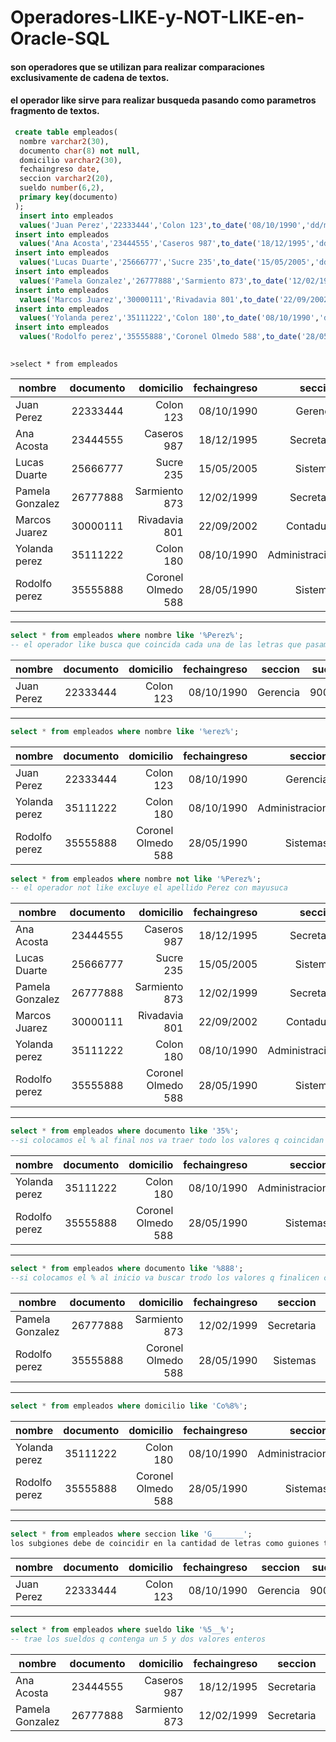# Operadores-LIKE-y-NOT-LIKE-en-Oracle-SQL
#### son operadores que se utilizan para realizar comparaciones exclusivamente de cadena de textos.
#### el operador like sirve para realizar busqueda pasando como parametros fragmento de textos.

```sql
 create table empleados(
  nombre varchar2(30),
  documento char(8) not null,
  domicilio varchar2(30),
  fechaingreso date,
  seccion varchar2(20),
  sueldo number(6,2),
  primary key(documento)
 );
  insert into empleados
  values('Juan Perez','22333444','Colon 123',to_date('08/10/1990','dd/mm/yyyy'),'Gerencia',900.50);
 insert into empleados
  values('Ana Acosta','23444555','Caseros 987',to_date('18/12/1995','dd/mm/yyyy'),'Secretaria',590.30);
 insert into empleados
  values('Lucas Duarte','25666777','Sucre 235',to_date('15/05/2005','dd/mm/yyyy'),'Sistemas',790);
 insert into empleados
  values('Pamela Gonzalez','26777888','Sarmiento 873',to_date('12/02/1999','dd/mm/yyyy'),'Secretaria',550);
 insert into empleados
  values('Marcos Juarez','30000111','Rivadavia 801',to_date('22/09/2002','dd/mm/yyyy'),'Contaduria',630.70);
 insert into empleados
  values('Yolanda perez','35111222','Colon 180',to_date('08/10/1990','dd/mm/yyyy'),'Administracion',400);
 insert into empleados
  values('Rodolfo perez','35555888','Coronel Olmedo 588',to_date('28/05/1990','dd/mm/yyyy'),'Sistemas',800);
  
  ```
  
    >select * from empleados

 | nombre            | documento           |   domicilio   |  fechaingreso   |  seccion   |  sueldo  |
 | ------------------|:----------------:|----------------:| ---------:| -----------:| ------------------:|
 | Juan Perez | 22333444 |  Colon 123   | 08/10/1990  | Gerencia | 900.50|
 | Ana Acosta | 23444555 |  Caseros 987   | 18/12/1995  | Secretaria | 590.30|
 | Lucas Duarte | 25666777|  Sucre 235   | 15/05/2005  | Sistemas | 790|
 | Pamela Gonzalez | 26777888 |  Sarmiento 873   | 12/02/1999  | Secretaria | 550| 
 | Marcos Juarez | 30000111 |  Rivadavia 801   | 22/09/2002  | Contaduria | 630.70| 
 | Yolanda perez | 35111222 |  Colon 180   | 08/10/1990  | Administracion | 400|
 | Rodolfo perez | 35555888 |  Coronel Olmedo 588  | 28/05/1990  | Sistemas | 800| 
 
 
___
```sql
select * from empleados where nombre like '%Perez%';
-- el operador like busca que coincida cada una de las letras que pasamos como parametros, es por eso que losa pellidos con minuscula no se muestran.
 ```
 
 | nombre            | documento           |   domicilio   |  fechaingreso   |  seccion   |  sueldo  |
 | ------------------|:----------------:|----------------:| ---------:| -----------:| ------------------:|
 | Juan Perez | 22333444 |  Colon 123   | 08/10/1990  | Gerencia | 900.50|
 
 
 ___
```sql
select * from empleados where nombre like '%erez%';
```
 | nombre            | documento           |   domicilio   |  fechaingreso   |  seccion   |  sueldo  |
 | ------------------|:----------------:|----------------:| ---------:| -----------:| ------------------:|
 | Juan Perez | 22333444 |  Colon 123   | 08/10/1990  | Gerencia | 900.50|
 | Yolanda perez | 35111222 |  Colon 180   | 08/10/1990  | Administracion | 400|
 | Rodolfo perez | 35555888 |  Coronel Olmedo 588  | 28/05/1990  | Sistemas | 800| 
 
 
 ```sql
 select * from empleados where nombre not like '%Perez%';
 -- el operador not like excluye el apellido Perez con mayusuca
 ```
  | nombre            | documento           |   domicilio   |  fechaingreso   |  seccion   |  sueldo  |
 | ------------------|:----------------:|----------------:| ---------:| -----------:| ------------------:|
 | Ana Acosta | 23444555 |  Caseros 987   | 18/12/1995  | Secretaria | 590.30|
 | Lucas Duarte | 25666777|  Sucre 235   | 15/05/2005  | Sistemas | 790|
 | Pamela Gonzalez | 26777888 |  Sarmiento 873   | 12/02/1999  | Secretaria | 550| 
 | Marcos Juarez | 30000111 |  Rivadavia 801   | 22/09/2002  | Contaduria | 630.70| 
 | Yolanda perez | 35111222 |  Colon 180   | 08/10/1990  | Administracion | 400|
 | Rodolfo perez | 35555888 |  Coronel Olmedo 588  | 28/05/1990  | Sistemas | 800| 
 
 ___
 
 ```sql
 select * from empleados where documento like '35%';
 --si colocamos el % al final nos va traer todo los valores q coincidan al principio en este caso 35.
```

 | nombre            | documento           |   domicilio   |  fechaingreso   |  seccion   |  sueldo  |
 | ------------------|:----------------:|----------------:| ---------:| -----------:| ------------------:|
 | Yolanda perez | 35111222 |  Colon 180   | 08/10/1990  | Administracion | 400|
 | Rodolfo perez | 35555888 |  Coronel Olmedo 588  | 28/05/1990  | Sistemas | 800| 

____

 ```sql
 select * from empleados where documento like '%888';
 --si colocamos el % al inicio va buscar trodo los valores q finalicen con 888.
```
  | nombre            | documento           |   domicilio   |  fechaingreso   |  seccion   |  sueldo  |
 | ------------------|:----------------:|----------------:| ---------:| -----------:| ------------------:|
 | Pamela Gonzalez | 26777888 |  Sarmiento 873   | 12/02/1999  | Secretaria | 550| 
 | Rodolfo perez | 35555888 |  Coronel Olmedo 588  | 28/05/1990  | Sistemas | 800| 
 
 
 ___
 ```sql
 select * from empleados where domicilio like 'Co%8%';
 ```
 | nombre            | documento           |   domicilio   |  fechaingreso   |  seccion   |  sueldo  |
 | ------------------|:----------------:|----------------:| ---------:| -----------:| ------------------:|
 | Yolanda perez | 35111222 |  Colon 180   | 08/10/1990  | Administracion | 400|
 | Rodolfo perez | 35555888 |  Coronel Olmedo 588  | 28/05/1990  | Sistemas | 800| 
 
 ___
 
```sql
select * from empleados where seccion like 'G_______';
los subgiones debe de coincidir en la cantidad de letras como guiones tiene la consulta
```
 | nombre            | documento           |   domicilio   |  fechaingreso   |  seccion   |  sueldo  |
 | ------------------|:----------------:|----------------:| ---------:| -----------:| ------------------:|
 | Juan Perez | 22333444 |  Colon 123   | 08/10/1990  | Gerencia | 900.50|
 
 
 ___
 ```sql
 select * from empleados where sueldo like '%5__%';
-- trae los sueldos q contenga un 5 y dos valores enteros
 ```
 | nombre            | documento           |   domicilio   |  fechaingreso   |  seccion   |  sueldo  |
 | ------------------|:----------------:|----------------:| ---------:| -----------:| ------------------:|
 | Ana Acosta | 23444555 |  Caseros 987   | 18/12/1995  | Secretaria | 590.30|
 | Pamela Gonzalez | 26777888 |  Sarmiento 873   | 12/02/1999  | Secretaria | 550| 

